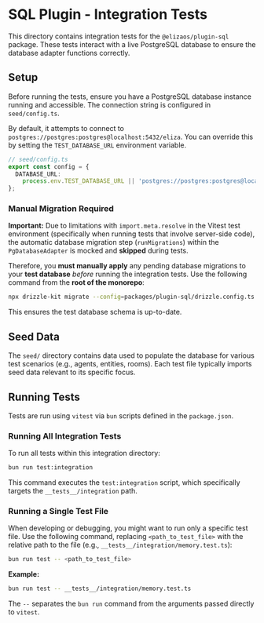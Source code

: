 # SQL Plugin - Integration Tests

This directory contains integration tests for the `@elizaos/plugin-sql` package. These tests interact with a live PostgreSQL database to ensure the database adapter functions correctly.

## Setup

Before running the tests, ensure you have a PostgreSQL database instance running and accessible. The connection string is configured in `seed/config.ts`.

By default, it attempts to connect to `postgres://postgres:postgres@localhost:5432/eliza`. You can override this by setting the `TEST_DATABASE_URL` environment variable.

```typescript
// seed/config.ts
export const config = {
  DATABASE_URL:
    process.env.TEST_DATABASE_URL || 'postgres://postgres:postgres@localhost:5432/eliza',
};
```

### Manual Migration Required

**Important:** Due to limitations with `import.meta.resolve` in the Vitest test environment (specifically when running tests that involve server-side code), the automatic database migration step (`runMigrations`) within the `PgDatabaseAdapter` is mocked and **skipped** during tests.

Therefore, you **must manually apply** any pending database migrations to your **test database** _before_ running the integration tests. Use the following command from the **root of the monorepo**:

```bash
npx drizzle-kit migrate --config=packages/plugin-sql/drizzle.config.ts
```

This ensures the test database schema is up-to-date.

## Seed Data

The `seed/` directory contains data used to populate the database for various test scenarios (e.g., agents, entities, rooms). Each test file typically imports seed data relevant to its specific focus.

## Running Tests

Tests are run using `vitest` via `bun` scripts defined in the `package.json`.

### Running All Integration Tests

To run all tests within this integration directory:

```bash
bun run test:integration
```

This command executes the `test:integration` script, which specifically targets the `__tests__/integration` path.

### Running a Single Test File

When developing or debugging, you might want to run only a specific test file. Use the following command, replacing `<path_to_test_file>` with the relative path to the file (e.g., `__tests__/integration/memory.test.ts`):

```bash
bun run test -- <path_to_test_file>
```

**Example:**

```bash
bun run test -- __tests__/integration/memory.test.ts
```

The `--` separates the `bun run` command from the arguments passed directly to `vitest`.
